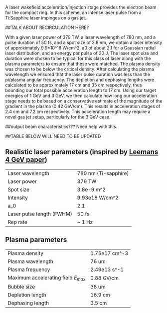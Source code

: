 A laser wakefield acceleration/injection stage provides the electron beam for the compact ring. In this scheme, an intense laser pulse from a Ti:Sapphire laser impinges on a gas jet.  

##TALK ABOUT RECIRCULATION HERE?

With a given laser power of 379 TW, a laser wavelength of 780 nm, and a pulse duration of 50 fs, and a spot size of 3.8 nm, we obtain a laser intensity of approximately 9.9*10^18 W/cm^2, a0 of about 2.1 for a Gaussian radial laser distribution, and an energy per pulse of 20 J. The laser spot size and duration were chosen to be typical for this class of laser along with the plasma parameters to ensure that these were matched. The plasma density was chosen to be below the critical density. After calculating the plasma wavelength we ensured that the laser pulse duration was less than the pi/plasma angular frequency.  The depletion and dephasing lengths were calculated to be approximately 17 cm and 35 cm respectively, thus bounding our total possible acceleration length to 17 cm. Using our target energies of 1 GeV and 3 GeV, we then calculate how long our acceleration stage needs to be based on a conservative estimate of the magnitude of the gradient in the plasma (0.42 GeV/cm). This results in acceleration stages of 2.4 cm and 7.2 cm respectively. This acceleration length may require a novel gas jet setup, particularly for the 3 GeV case.



##output beam characteristics??? Need help with this.









##TABLE BELOW WILL NEED TO BE UPDATED

## Realistic laser parameters (inspired by [Leemans 4 GeV paper](http://link.aps.org/doi/10.1103/PhysRevLett.113.245002))
|                                          |                            |
|------------------------------------------|----------------------------|
| Laser wavelength                         | 780 nm (Ti-sapphire)       |
| Laser power                              | 379 TW                     |
| Spot size                                | 3.8e-9 m^2                 |
| Intensity                                | 9.93e18 W/cm^2             |
| a_0                                      | 2.1                        |
| Laser pulse length (FWHM)                | 50 fs                      |
| Rep rate                                 | ~ 1 Hz                     |


## Plasma parameters
|                                          |                            |
|------------------------------------------|----------------------------|
| Plasma density                           | 1.75e17 cm^-3              |
| Plasma wavelength                        | 76 um                      |
| Plasma frequency                         | 2.49e13 s^-1               |
| Maximum accelerating field $E_{max}$     | 0.88 GV/cm                 |
| Bubble size                              | 38 um                      |
| Depletion length                         | 16.9 cm                    |
| Dephasing length                         | 3.5 cm                     |
